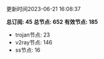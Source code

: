 更新时间2023-06-21 16:08:37

**总订阅: 45**
**总节点: 652**
**有效节点: 185**
- trojan节点: 23
- v2ray节点: 146
- ss节点: 16
